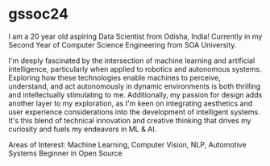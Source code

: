 # gssoc24
I am a 20 year old aspiring Data Scientist from Odisha, India! Currently in my Second Year of Computer Science Engineering from SOA University.

I'm deeply fascinated by the intersection of machine learning and artificial intelligence, particularly when applied to robotics and autonomous systems. Exploring how these technologies enable machines to perceive, understand, and act autonomously in dynamic environments is both thrilling and intellectually stimulating to me. Additionally, my passion for design adds another layer to my exploration, as I'm keen on integrating aesthetics and user experience considerations into the development of intelligent systems. It's this blend of technical innovation and creative thinking that drives my curiosity and fuels my endeavors in ML & AI.

Areas of Interest: Machine Learning, Computer Vision, NLP, Automotive Systems
Beginner in Open Source 
              
